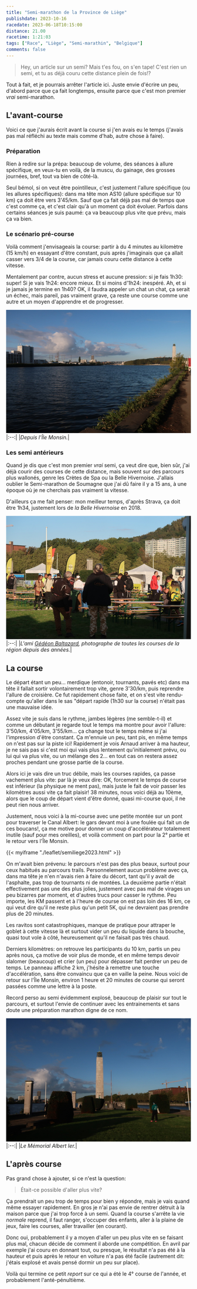 ```yaml
---
title: "Semi-marathon de la Province de Liège"
publishdate: 2023-10-16
racedate: 2023-06-18T10:15:00
distance: 21.00
racetime: 1:21:03
tags: ["Race", "Liège", "Semi-marathin", "Belgique"]
comments: false
---
```


> Hey, un article sur un semi? Mais t'es fou, on s'en tape! C'est rien un semi, et tu as déjà couru cette distance plein de fois!?

Tout à fait, et je pourrais arrêter l'article ici. Juste envie d'écrire un peu, d'abord parce que ça fait longtemps, ensuite parce que c'est mon premier _vrai_ semi-marathon. 

## L'avant-course

Voici ce que j'aurais écrit avant la course si j'en avais eu le temps (j'avais pas mal réfléchi au texte mais comme d'hab, autre chose à faire). 

### Préparation

Rien à redire sur la prépa: beaucoup de volume, des séances à allure spécifique, en veux-tu en voilà, de la muscu, du gainage, des grosses journées, bref, tout va bien de côté-là. 

Seul bémol, si on veut être pointilleux, c'est justement l'allure spécifique (ou les allures spécifiques): dans ma tête mon AS10 (allure spécifique sur 10 km) ça doit être vers 3'45/km. Sauf que ça fait déjà pas mal de temps que c'est comme ça, et c'est clair qu'à un moment ça doit évoluer. Parfois dans certains séances je suis paumé: ça va beaucoup plus vite que prévu, mais ça va bien. 

### Le scénario pré-course

Voilà comment j'envisageais la course: partir à du 4 minutes au kilomètre (15 km/h) en essayant d'être constant, puis après j'imaginais que ça allait casser vers 3/4 de la course, car jamais couru cette distance à cette vitesse.

Mentalement par contre, aucun stress et aucune pression: si je fais 1h30: super! Si je vais 1h24: encore mieux. Et si moins d'1h24: inespéré. Ah, et si je jamais je termine en 1h40? OK, il faudra appeler un chat un chat, ça serait un échec, mais pareil, pas vraiment grave, ça reste une course comme une autre et un moyen d'apprendre et de progresser.

![Île Monsin](./images/semiliege01.JPG)
|:--:|
|_Depuis l'Île Monsin._|

### Les semi antérieurs

Quand je dis que c'est mon premier _vrai_ semi, ça veut dire que, bien sûr, j'ai déjà courir des courses de cette distance, mais souvent sur des parcours plus wallonés, genre les Crètes de Spa ou la Belle Hivernoise. J'allais oublier le Semi-marathon de Soumagne que j'ai dû faire il y a 15 ans, à une époque où je ne cherchais pas vraiment la vitesse.

D'ailleurs ça me fait penser: mon meilleur temps, d'après Strava, ça doit être 1h34, justement lors de _la Belle Hivernoise_ en 2018. 

![Gédéon](./images/semiliege02.JPG)
|:--:|
|_L'ami [Gédéon Baltazard](http://www.gedeonbaltazard.be/), photographe de toutes les courses de la région depuis des années._|


## La course

Le départ étant un peu... merdique (entonoir, tournants, pavés etc) dans ma tête il fallait sortir volontairement trop vite, genre 3'30/km, puis reprendre l'allure de croisière. Ce fut rapidement chose faite, et on s'est vite rendu-compte qu'aller dans le sas "départ rapide (1h30 sur la course) n'était pas une mauvaise idée.

Assez vite je suis dans le rythme, jambes légères (me semble-t-il) et comme un débutant je regarde tout le temps ma montre pour avoir l'allure: 3'50/km, 4'05/km, 3'55/km... ça change tout le temps même si j'ai l'impression d'être constant. Ça m'ennuie un peu, tant pis, en même temps on n'est pas sur la piste ici! Rapidement je vois Arnaud arriver à ma hauteur, je ne sais pas si c'est moi qui vais plus lentement qu'initialement prévu, ou lui qui va plus vite, ou un mélange des 2... en tout cas on restera assez proches pendant une grosse partie de la course.

Alors ici je vais dire un truc débile, mais les courses rapides, ça passe vachement plus vite: par là je veux dire: OK, forcement le temps de course est inférieur (la physique ne ment pas), mais juste le fait de voir passer les kilomètres aussi vite ça fait plaisir! 38 minutes, nous voici déjà au 10ème, alors que le coup de départ vient d'être donné, quasi mi-course quoi, il ne peut rien nous arriver.

Justement, nous voici à la mi-course avec une petite montée sur un pont pour traverser le Canal Albert: le gars devant moi à une foulée qui fait un de ces boucans!, ça me motive pour donner un coup d'accélérateur totalement inutile (sauf pour mes oreilles), et voilà comment on part pour la 2° partie et le retour vers l'Île Monsin.

{{< myiframe "./leaflet/semiliege2023.html" >}}

On m'avait bien prévenu: le parcours n'est pas des plus beaux, surtout pour ceux habitués au parcours trails. Personnelement aucun problème avec ça, dans ma tête je n'en n'avais rien à faire du décort, tant qu'il y avait de l'asphalte, pas trop de tournants ni de montées. La deuxième partie n'était effectivement pas une des plus jolies, justement avec pas mal de virages un peu bizarres par moment, et d'autres trucs pour casser le rythme. Peu importe, les KM passent et à l'heure de course on est pas loin des 16 km, ce qui veut dire qu'il ne reste plus qu'un petit 5K, qui ne devraient pas prendre plus de 20 minutes. 

Les ravitos sont catastrophiques, manque de pratique pour attraper le goblet à cette vitesse là et surtout vider un peu du liquide dans la bouche, quasi tout vole à côté, heureusement qu'il ne faisait pas très chaud.

Derniers kilomètres: on retrouve les participants du 10 km, partis un peu après nous, ça motive de voir plus de monde, et en même temps devoir slalomer (beaucoup) et crier (un peu) pour dépasser fait perdrer un peu de temps. Le panneau affiche 2 km, j'hésite à remettre une touche d'accélération, sans être convaincu que ça en vaille la peine. Nous voici de retour sur l'Île Monsin, environ 1 heure et 20 minutes de course qui seront passées comme une lettre à la poste.

Record perso au semi évidemment explosé, beaucoup de plaisir sur tout le parcours, et surtout l'envie de continuer avec les entrainements et sans doute une préparation marathon digne de ce nom.

![Mémorial Albert Ier](./images/semiliege03.JPG)
|:--:|
|_Le Mémorial Albert Ier._|

## L'après course

Pas grand chose à ajouter, si ce n'est la question: 
> Était-ce possible d'aller plus vite?

Ça prendrait un peu trop de temps pour bien y répondre, mais je vais quand même essayer rapidement. En gros je n'ai pas envie de rentrer détruit à la maison parce que j'ai trop forcé à un semi. Quand la course s'arrête la vie _normale_ reprend, il faut ranger, s'occuper des enfants, aller à la plaine de jeux, faire les courses, aller travailler (en courant). 

Donc oui, probablement il y a moyen d'aller un peu plus vite en se faisant plus mal, chacun décide de comment il aborde une compétition. En avril par exemple j'ai couru en donnant tout, ou presque, le résultat n'a pas été à la hauteur et puis après le retour en voiture n'a pas été facile (autrement dit: j'étais explosé et avais pensé dormir un peu sur place).

Voilà qui termine ce petit _report_ sur ce qui a été le 4° course de l'année, et probablement l'anté-pénultième.



